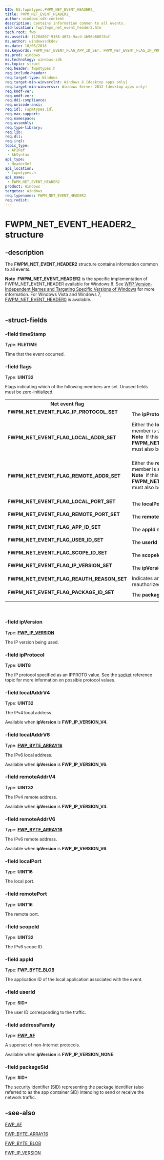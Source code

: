 ```yaml
---
UID: NS:fwpmtypes.FWPM_NET_EVENT_HEADER2_
title: FWPM_NET_EVENT_HEADER2_
author: windows-sdk-content
description: Contains information common to all events.
old-location: fwp\fwpm_net_event_header2.htm
tech.root: fwp
ms.assetid: 1120d807-9188-4674-9acd-4b96e680f8af
ms.author: windowssdkdev
ms.date: 10/05/2018
ms.keywords: FWPM_NET_EVENT_FLAG_APP_ID_SET, FWPM_NET_EVENT_FLAG_IP_PROTOCOL_SET, FWPM_NET_EVENT_FLAG_IP_VERSION_SET, FWPM_NET_EVENT_FLAG_LOCAL_ADDR_SET, FWPM_NET_EVENT_FLAG_LOCAL_PORT_SET, FWPM_NET_EVENT_FLAG_PACKAGE_ID_SET, FWPM_NET_EVENT_FLAG_REAUTH_REASON_SET, FWPM_NET_EVENT_FLAG_REMOTE_ADDR_SET, FWPM_NET_EVENT_FLAG_REMOTE_PORT_SET, FWPM_NET_EVENT_FLAG_SCOPE_ID_SET, FWPM_NET_EVENT_FLAG_USER_ID_SET, FWPM_NET_EVENT_HEADER2, FWPM_NET_EVENT_HEADER2 structure [Filtering], FWPM_NET_EVENT_HEADER2_, fwp.fwpm_net_event_header2, fwpmtypes/FWPM_NET_EVENT_HEADER2
ms.prod: windows
ms.technology: windows-sdk
ms.topic: struct
req.header: fwpmtypes.h
req.include-header: 
req.target-type: Windows
req.target-min-winverclnt: Windows 8 [desktop apps only]
req.target-min-winversvr: Windows Server 2012 [desktop apps only]
req.kmdf-ver: 
req.umdf-ver: 
req.ddi-compliance: 
req.unicode-ansi: 
req.idl: Fwpmtypes.idl
req.max-support: 
req.namespace: 
req.assembly: 
req.type-library: 
req.lib: 
req.dll: 
req.irql: 
topic_type:
 - APIRef
 - kbSyntax
api_type:
 - HeaderDef
api_location:
 - fwpmtypes.h
api_name:
 - FWPM_NET_EVENT_HEADER2
product: Windows
targetos: Windows
req.typenames: FWPM_NET_EVENT_HEADER2
req.redist: 
---
```


# FWPM_NET_EVENT_HEADER2_ structure


## -description


The <b>FWPM_NET_EVENT_HEADER2</b> structure contains information common to all events.
<div class="alert"><b>Note</b>  <b>FWPM_NET_EVENT_HEADER2</b> is the specific implementation of FWPM_NET_EVENT_HEADER available for Windows 8. See <a href="https://msdn.microsoft.com/FBDF53E5-F7DE-4DEB-AC18-6D2BB59FE670">WFP Version-Independent Names and Targeting Specific Versions of Windows</a> for more information. For Windows Vista and Windows 7, <a href="https://msdn.microsoft.com/2fbb805d-d38b-4918-a291-fe1000ac2ea2">FWPM_NET_EVENT_HEADER0</a> is available.</div><div> </div>

## -struct-fields




### -field timeStamp

Type: <b>FILETIME</b>

Time that the event occurred.


### -field flags

Type: <b>UINT32</b>

Flags indicating which of the following members are set.  Unused fields must be zero-initialized.

<table>
<tr>
<th>Net event flag</th>
<th>Meaning</th>
</tr>
<tr>
<td width="40%"><a id="FWPM_NET_EVENT_FLAG_IP_PROTOCOL_SET"></a><a id="fwpm_net_event_flag_ip_protocol_set"></a><dl>
<dt><b>FWPM_NET_EVENT_FLAG_IP_PROTOCOL_SET</b></dt>
</dl>
</td>
<td width="60%">
The <b>ipProtocol</b> member is set.

</td>
</tr>
<tr>
<td width="40%"><a id="FWPM_NET_EVENT_FLAG_LOCAL_ADDR_SET"></a><a id="fwpm_net_event_flag_local_addr_set"></a><dl>
<dt><b>FWPM_NET_EVENT_FLAG_LOCAL_ADDR_SET</b></dt>
</dl>
</td>
<td width="60%">
Either the <b>localAddrV4</b> or <b>localAddrV6</b>  member is set. 

<div class="alert"><b>Note</b>  If this flag is present,  <b>FWPM_NET_EVENT_FLAG_IP_VERSION_SET</b> must also be present.</div>
<div> </div>
</td>
</tr>
<tr>
<td width="40%"><a id="FWPM_NET_EVENT_FLAG_REMOTE_ADDR_SET"></a><a id="fwpm_net_event_flag_remote_addr_set"></a><dl>
<dt><b>FWPM_NET_EVENT_FLAG_REMOTE_ADDR_SET</b></dt>
</dl>
</td>
<td width="60%">
Either the <b>remoteAddrV4</b> or <b>remoteAddrV6</b> member is set.

<div class="alert"><b>Note</b>  If this flag is present,  <b>FWPM_NET_EVENT_FLAG_IP_VERSION_SET</b> must also be present.</div>
<div> </div>
</td>
</tr>
<tr>
<td width="40%"><a id="FWPM_NET_EVENT_FLAG_LOCAL_PORT_SET"></a><a id="fwpm_net_event_flag_local_port_set"></a><dl>
<dt><b>FWPM_NET_EVENT_FLAG_LOCAL_PORT_SET</b></dt>
</dl>
</td>
<td width="60%">
The <b>localPort</b> member is set.

</td>
</tr>
<tr>
<td width="40%"><a id="FWPM_NET_EVENT_FLAG_REMOTE_PORT_SET"></a><a id="fwpm_net_event_flag_remote_port_set"></a><dl>
<dt><b>FWPM_NET_EVENT_FLAG_REMOTE_PORT_SET</b></dt>
</dl>
</td>
<td width="60%">
The <b>remotePort</b> member is set.

</td>
</tr>
<tr>
<td width="40%"><a id="FWPM_NET_EVENT_FLAG_APP_ID_SET"></a><a id="fwpm_net_event_flag_app_id_set"></a><dl>
<dt><b>FWPM_NET_EVENT_FLAG_APP_ID_SET</b></dt>
</dl>
</td>
<td width="60%">
The <b>appId</b> member is set.

</td>
</tr>
<tr>
<td width="40%"><a id="FWPM_NET_EVENT_FLAG_USER_ID_SET"></a><a id="fwpm_net_event_flag_user_id_set"></a><dl>
<dt><b>FWPM_NET_EVENT_FLAG_USER_ID_SET</b></dt>
</dl>
</td>
<td width="60%">
The <b>userId</b> member is set.

</td>
</tr>
<tr>
<td width="40%"><a id="FWPM_NET_EVENT_FLAG_SCOPE_ID_SET"></a><a id="fwpm_net_event_flag_scope_id_set"></a><dl>
<dt><b>FWPM_NET_EVENT_FLAG_SCOPE_ID_SET</b></dt>
</dl>
</td>
<td width="60%">
The <b>scopeId</b> member is set.

</td>
</tr>
<tr>
<td width="40%"><a id="FWPM_NET_EVENT_FLAG_IP_VERSION_SET"></a><a id="fwpm_net_event_flag_ip_version_set"></a><dl>
<dt><b>FWPM_NET_EVENT_FLAG_IP_VERSION_SET</b></dt>
</dl>
</td>
<td width="60%">
The <b>ipVersion</b> member is set.

</td>
</tr>
<tr>
<td width="40%"><a id="FWPM_NET_EVENT_FLAG_REAUTH_REASON_SET"></a><a id="fwpm_net_event_flag_reauth_reason_set"></a><dl>
<dt><b>FWPM_NET_EVENT_FLAG_REAUTH_REASON_SET</b></dt>
</dl>
</td>
<td width="60%">
Indicates an existing connection was reauthorized.

</td>
</tr>
<tr>
<td width="40%"><a id="FWPM_NET_EVENT_FLAG_PACKAGE_ID_SET"></a><a id="fwpm_net_event_flag_package_id_set"></a><dl>
<dt><b>FWPM_NET_EVENT_FLAG_PACKAGE_ID_SET</b></dt>
</dl>
</td>
<td width="60%">
The <b>packageSid</b> member is set.

</td>
</tr>
</table>
 


### -field ipVersion

Type: <b><a href="https://msdn.microsoft.com/1712b83c-f32d-4981-9950-ab870a376182">FWP_IP_VERSION</a></b>

The IP version being used. 


### -field ipProtocol

Type: <b>UINT8</b>

The IP protocol specified as an IPPROTO value. See the <a href="https://msdn.microsoft.com/6bf6e6c4-6268-479c-86a6-52e90cf317db">socket</a> reference topic for more information on possible protocol values.


### -field localAddrV4

Type: <b>UINT32</b>

The IPv4 local address.

Available when <b>ipVersion</b> is <b>FWP_IP_VERSION_V4</b>.


### -field localAddrV6

Type: <b><a href="https://msdn.microsoft.com/254ee02f-747d-46e4-9851-141db57e1aa7">FWP_BYTE_ARRAY16</a></b>

The IPv6 local address.

Available when <b>ipVersion</b> is <b>FWP_IP_VERSION_V6</b>.


### -field remoteAddrV4

Type: <b>UINT32</b>

The IPv4 remote address.

Available when <b>ipVersion</b> is <b>FWP_IP_VERSION_V4</b>.


### -field remoteAddrV6

Type: <b><a href="https://msdn.microsoft.com/254ee02f-747d-46e4-9851-141db57e1aa7">FWP_BYTE_ARRAY16</a></b>

The IPv6 remote address.

Available when <b>ipVersion</b> is <b>FWP_IP_VERSION_V6</b>.


### -field localPort

Type: <b>UINT16</b>

The local port.


### -field remotePort

Type: <b>UINT16</b>

The remote port.


### -field scopeId

Type: <b>UINT32</b>

The IPv6 scope ID.


### -field appId

Type: <b><a href="https://msdn.microsoft.com/85f360bf-5ee4-4980-b4ce-15ff310d8fbe">FWP_BYTE_BLOB</a></b>

The application ID of the local application associated with the event.


### -field userId

Type: <b>SID*</b>

The user ID corresponding to the traffic.


### -field addressFamily

Type: <b><a href="https://msdn.microsoft.com/358305a6-e0a6-4d01-92be-fd88b3bd32a0">FWP_AF</a></b>

A superset of non-Internet protocols.

Available when <b>ipVersion</b> is <b>FWP_IP_VERSION_NONE</b>.


### -field packageSid

Type: <b>SID*</b>

The security identifier (SID) representing the package identifier (also referred to as the app container SID) intending to send or receive the network traffic.


## -see-also




<a href="https://msdn.microsoft.com/358305a6-e0a6-4d01-92be-fd88b3bd32a0">FWP_AF</a>



<a href="https://msdn.microsoft.com/254ee02f-747d-46e4-9851-141db57e1aa7">FWP_BYTE_ARRAY16</a>



<a href="https://msdn.microsoft.com/85f360bf-5ee4-4980-b4ce-15ff310d8fbe">FWP_BYTE_BLOB</a>



<a href="https://msdn.microsoft.com/1712b83c-f32d-4981-9950-ab870a376182">FWP_IP_VERSION</a>
 

 

